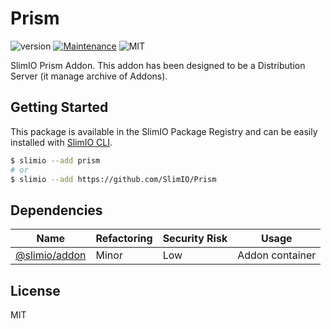 # Prism
![version](https://img.shields.io/badge/version-0.1.0-blue.svg)
[![Maintenance](https://img.shields.io/badge/Maintained%3F-yes-green.svg)](https://github.com/SlimIO/is/commit-activity)
![MIT](https://img.shields.io/github/license/mashape/apistatus.svg)

SlimIO Prism Addon. This addon has been designed to be a Distribution Server (it manage archive of Addons).

## Getting Started
This package is available in the SlimIO Package Registry and can be easily installed with [SlimIO CLI](https://github.com/SlimIO/CLI).

```bash
$ slimio --add prism
# or
$ slimio --add https://github.com/SlimIO/Prism
```

## Dependencies

|Name|Refactoring|Security Risk|Usage|
|---|---|---|---|
|[@slimio/addon](https://github.com/SlimIO/Addon)|Minor|Low|Addon container|

## License
MIT
